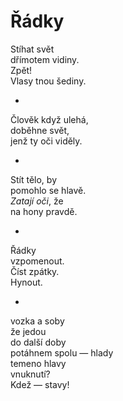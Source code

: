 Řádky
=====

Stíhat svět  
dřímotem vidiny.  
Zpět!  
Vlasy tnou šediny.

*

Člověk když ulehá,  
doběhne svět,  
jenž ty oči viděly.

*

Stít tělo, by  
pomohlo se hlavě.  
*Zatají oči*, že  
na hony pravdě.

*

Řádky  
vzpomenout.  
Číst zpátky.  
Hynout.

*

vozka a soby  
že jedou  
do další doby  
potáhnem spolu — hlady  
temeno hlavy  
vnuknutí?  
Kdež — stavy!


